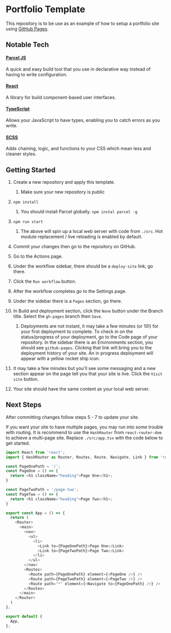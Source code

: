 # Portfolio Template

This repository is to be use as an example of how to setup a portfolio site using [GitHub Pages](https://pages.github.com/).

## Notable Tech

#### [Parcel JS](https://parceljs.org/)

A quick and easy build tool that you use in declarative way instead of having to write configuration.

#### [React](https://reactjs.org/)

A library for build component-based user interfaces.

#### [TypeScript](https://www.typescriptlang.org/)

Allows your JavaScript to have types, enabling you to catch errors as you write.

#### [SCSS](https://sass-lang.com/documentation/syntax)

Adds chaining, logic, and functions to your CSS which mean less and cleaner styles.

## Getting Started

1. Create a new repository and apply this template. 

    1. Make sure your new repository is public

2. `npm install`

    1. You should install Parcel globally. `npm instal parcel -g`

3. `npm run start`

    1. The above will spin up a local web server with code from `./src`. Hot module replacement / live reloading is enabled by default.

4. Commit your changes then go to the repository on GitHub.

5. Go to the Actions page.

6. Under the workflow sidebar, there should be a `deploy-site` link, go there.

7. Click the `Run workflow` button.

8. After the workflow completes go to the Settings page.

9. Under the sidebar there is a `Pages` section, go there.

10. In Build and deployment section, click the `None` button under the Branch title. Select the `gh-pages` branch then `Save`.

    1. Deployments are not instant, it may take a few minutes (or 10!) for your first deployment to complete. To check in on the status/progress of your deployment, go to the Code page of your repository. In the sidebar there is an Environments section, you should see `github-pages`. Clicking that link will bring you to the deployment history of your site. An in progress deployment will appear with a yellow rocket ship icon.

11. It may take a few minutes but you'll see some messaging and a new section appear on the page tell you that your site is live. Click the `Visit site` button.

12. Your site should have the same content as your local web server.

## Next Steps

After committing changes follow steps 5 - 7 to update your site.

If you want your site to have multiple pages, you may run into some trouble with routing. It is recommend to use the `HashRouter` from `react-router-dom` to achieve a multi-page site. Replace `./src/app.tsx` with the code below to get started.

```typescript
import React from 'react';
import { HashRouter as Router, Routes, Route, Navigate, Link } from 'react-router-dom';

const PageOnePath = '/';
const PageOne = () => {
  return <h1 className="heading">Page One</h1>;
}

const PageTwoPath = '/page-two';
const PageTwo = () => {
  return <h1 className="heading">Page Two</h1>;
}

export const App = () => {
  return (
    <Router>
      <main>
        <nav>
          <ul>
            <li>
              <Link to={PageOnePath}>Page One</Link>
              <Link to={PageTwoPath}>Page Two</Link>
            </li>
          </ul>
        </nav>
        <Routes>
          <Route path={PageOnePath} element={<PageOne />} />
          <Route path={PageTwoPath} element={<PageTwo />} />
          <Route path="*" element={<Navigate to={PageOnePath} />} />
        </Routes>
      </main>
    </Router>
  )
};

export default {
  App,
};
```